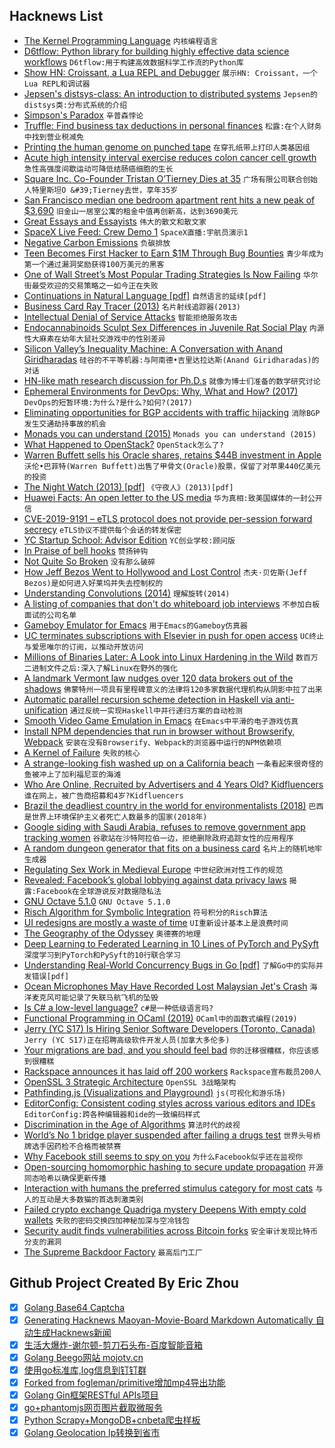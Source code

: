 ## Hacknews List


- [The Kernel Programming Language](http://web.cs.wpi.edu/~jshutt/kernel.html)  `内核编程语言`
- [D6tflow: Python library for building highly effective data science workflows](https://github.com/d6t/d6tflow)  `D6tflow:用于构建高效数据科学工作流的Python库`
- [Show HN: Croissant, a Lua REPL and Debugger](https://github.com/giann/croissant)  `展示HN: Croissant，一个Lua REPL和调试器`
- [Jepsen&#39;s distsys-class: An introduction to distributed systems](https://github.com/aphyr/distsys-class)  `Jepsen的distsys类:分布式系统的介绍`
- [Simpson&#39;s Paradox](https://www.forrestthewoods.com/blog/my_favorite_paradox/)  `辛普森悖论`
- [Truffle: Find business tax deductions in personal finances](https://www.gotruffle.com/)  `松露:在个人财务中找到营业税减免`
- [Printing the human genome on punched tape](https://blog.mattbierner.com/dna-print/)  `在穿孔纸带上打印人类基因组`
- [Acute high intensity interval exercise reduces colon cancer cell growth](https://physoc.onlinelibrary.wiley.com/doi/10.1113/JP277648)  `急性高强度间歇运动可降低结肠癌细胞的生长`
- [Square Inc. Co-Founder Tristan O’Tierney Dies at 35](https://www.bloomberg.com/news/articles/2019-03-02/square-inc-co-founder-tristan-o-tierney-dies-at-35)  `广场有限公司联合创始人特里斯坦O &#39;Tierney去世，享年35岁`
- [San Francisco median one bedroom apartment rent hits a new peak of $3,690](https://www.cnet.com/news/san-franciscos-outrageous-rent-hits-a-new-peak-highest-in-the-us/)  `旧金山一居室公寓的租金中值再创新高，达到3690美元`
- [Great Essays and Essayists](http://www.adamponting.com/great-essays-essayists/)  `伟大的散文和散文家`
- [SpaceX Live Feed: Crew Demo 1](https://www.spacex.com/webcast)  `SpaceX直播:宇航员演示1`
- [Negative Carbon Emissions](https://johncarlosbaez.wordpress.com/2019/03/02/negative-carbon-emissions/)  `负碳排放`
- [Teen Becomes First Hacker to Earn $1M Through Bug Bounties](https://digit.fyi/teen-hacker-earns-1m-via-bug-bounties/)  `青少年成为第一个通过漏洞奖励获得100万美元的黑客`
- [One of Wall Street’s Most Popular Trading Strategies Is Now Failing](https://www.bloomberg.com/news/articles/2019-03-01/one-of-wall-street-s-most-popular-trading-strategies-is-now-failing)  `华尔街最受欢迎的交易策略之一如今正在失败`
- [Continuations in Natural Language [pdf]](http://www.cs.bham.ac.uk/~hxt/cw04/barker.pdf)  `自然语言的延续[pdf]`
- [Business Card Ray Tracer (2013)](http://fabiensanglard.net/rayTracing_back_of_business_card/index.php)  `名片射线追踪器(2013)`
- [Intellectual Denial of Service Attacks](https://techiavellian.com/intellectual-denial-of-service-attacks)  `智能拒绝服务攻击`
- [Endocannabinoids Sculpt Sex Differences in Juvenile Rat Social Play](https://www.cell.com/neuron/fulltext/S0896-6273(19)30115-1?_returnURL=https%3A%2F%2Flinkinghub.elsevier.com%2Fretrieve%2Fpii%2FS0896627319301151%3Fshowall%3Dtrue)  `内源性大麻素在幼年大鼠社交游戏中的性别差异`
- [Silicon Valley’s Inequality Machine: A Conversation with Anand Giridharadas](https://techcrunch.com/2019/03/02/silicon-valleys-inequality-machine-anand-giridharadas/)  `硅谷的不平等机器:与阿南德•吉里达拉达斯(Anand Giridharadas)的对话`
- [HN-like math research discussion for Ph.D.s](https://www.hessix.com)  `就像为博士们准备的数学研究讨论`
- [Ephemeral Environments for DevOps: Why, What and How? (2017)](https://enterprisedevops.org/article/ephemeral-environment-why-what-how-and-where)  `DevOps的短暂环境:为什么?是什么?如何?(2017)`
- [Eliminating opportunities for BGP accidents with traffic hijacking](https://habr.com/en/company/qrator/blog/442264/)  `消除BGP发生交通劫持事故的机会`
- [Monads you can understand (2015)](https://web.archive.org/web/20160711101758/https://hyegar.com/2015/10/12/monads-you-can-understand/)  `Monads you can understand (2015)`
- [What Happened to OpenStack?](https://aeva.online/2019/03/what-happened-to-openstack/)  `OpenStack怎么了?`
- [Warren Buffett sells his Oracle shares, retains $44B investment in Apple](https://www.zdnet.com/article/warren-buffett-has-sold-his-oracle-shares-but-retained-his-44-billion-investment-in-apple/)  `沃伦•巴菲特(Warren Buffett)出售了甲骨文(Oracle)股票，保留了对苹果440亿美元的投资`
- [The Night Watch (2013) [pdf]](https://www.usenix.org/system/files/1311_05-08_mickens.pdf)  `《守夜人》(2013)[pdf]`
- [Huawei Facts: An open letter to the US media](https://www.huawei.com/facts/open-letter-to-us-media.html)  `华为真相:致美国媒体的一封公开信`
- [CVE-2019-9191 – eTLS protocol does not provide per-session forward secrecy](https://nvd.nist.gov/vuln/detail/CVE-2019-9191)  `eTLS协议不提供每个会话的转发保密`
- [YC Startup School: Advisor Edition](https://blog.ycombinator.com/startup-school-advisor-edition/)  `YC创业学校:顾问版`
- [In Praise of bell hooks](https://www.nytimes.com/2019/02/28/books/bell-hooks-min-jin-lee-aint-i-a-woman.html)  `赞扬钟钩`
- [Not Quite So Broken](https://nqsb.io/)  `没有那么破碎`
- [How Jeff Bezos Went to Hollywood and Lost Control](https://www.nytimes.com/2019/03/02/business/jeff-bezos-lauren-sanchez-amazon-hollywood.html)  `杰夫·贝佐斯(Jeff Bezos)是如何进入好莱坞并失去控制权的`
- [Understanding Convolutions (2014)](http://colah.github.io/posts/2014-07-Understanding-Convolutions/)  `理解旋转(2014)`
- [A listing of companies that don&#39;t do whiteboard job interviews](https://github.com/poteto/hiring-without-whiteboards)  `不参加白板面试的公司名单`
- [Gameboy Emulator for Emacs](https://github.com/vreeze/eboy)  `用于Emacs的Gameboy仿真器`
- [UC terminates subscriptions with Elsevier in push for open access](https://www.universityofcalifornia.edu/press-room/uc-terminates-subscriptions-worlds-largest-scientific-publisher-push-open-access-publicly)  `UC终止与爱思唯尔的订阅，以推动开放访问`
- [Millions of Binaries Later: A Look into Linux Hardening in the Wild](https://capsule8.com/blog/millions-of-binaries-later-a-look-into-linux-hardening-in-the-wild/)  `数百万二进制文件之后:深入了解Linux在野外的强化`
- [A landmark Vermont law nudges over 120 data brokers out of the shadows](https://www.fastcompany.com/90302036/over-120-data-brokers-inch-out-of-the-shadows-under-landmark-vermont-law)  `佛蒙特州一项具有里程碑意义的法律将120多家数据代理机构从阴影中拉了出来`
- [Automatic parallel recursion scheme detection in Haskell via anti-unification](https://research-repository.st-andrews.ac.uk/bitstream/handle/10023/15729/Barwell_2017_FGCS_ParallelFunctionalPearls_AAM.pdf?sequence=1&amp;isAllowed=y)  `通过反统一实现Haskell中并行递归方案的自动检测`
- [Smooth Video Game Emulation in Emacs](http://emacsninja.com/posts/smooth-video-game-emulation-in-emacs.html)  `在Emacs中平滑的电子游戏仿真`
- [Install NPM dependencies that run in browser without Browserify, Webpack](https://github.com/pikapkg/web/blob/master/README.md)  `安装在没有Browserify、Webpack的浏览器中运行的NPM依赖项`
- [A Kernel of Failure](https://tedium.co/2019/02/28/ibm-workplace-os-taligent-history/)  `失败的核心`
- [A strange-looking fish washed up on a California beach](https://www.cnn.com/2019/02/28/us/hoodwinker-sunfish-north-america-trnd/index.html)  `一条看起来很奇怪的鱼被冲上了加利福尼亚的海滩`
- [Who Are Online, Recruited by Advertisers and 4 Years Old? Kidfluencers](https://www.nytimes.com/2019/03/01/business/media/social-media-influencers-kids.html)  `谁在网上，被广告商招募和4岁?Kidfluencers`
- [Brazil the deadliest country in the world for environmentalists (2018)](https://www.globalwitness.org/en/campaigns/environmental-activists/at-what-cost/)  `巴西是世界上环境保护主义者死亡人数最多的国家(2018年)`
- [Google siding with Saudi Arabia, refuses to remove government app tracking women](https://www.businessinsider.com/absher-google-refuses-to-remove-saudi-govt-app-that-tracks-women-2019-3)  `谷歌站在沙特阿拉伯一边，拒绝删除政府追踪女性的应用程序`
- [A random dungeon generator that fits on a business card](https://twitter.com/munificentbob/status/1101903466111283200)  `名片上的随机地牢生成器`
- [Regulating Sex Work in Medieval Europe](https://daily.jstor.org/regulating-sex-work-in-medieval-europe/)  `中世纪欧洲对性工作的规范`
- [Revealed: Facebook’s global lobbying against data privacy laws](https://www.theguardian.com/technology/2019/mar/02/facebook-global-lobbying-campaign-against-data-privacy-laws-investment)  `揭露:Facebook在全球游说反对数据隐私法`
- [GNU Octave 5.1.0](https://www.gnu.org/software/octave/NEWS-5.1.html)  `GNU Octave 5.1.0`
- [Risch Algorithm for Symbolic Integration](https://en.wikipedia.org/wiki/Risch_algorithm)  `符号积分的Risch算法`
- [UI redesigns are mostly a waste of time](https://debugandrelease.blogspot.com/2019/03/ui-redesigns-are-mostly-waste-of-time.html)  `UI重新设计基本上是浪费时间`
- [The Geography of the Odyssey](https://www.laphamsquarterly.org/roundtable/geography-odyssey)  `奥德赛的地理`
- [Deep Learning to Federated Learning in 10 Lines of PyTorch and PySyft](https://blog.openmined.org/upgrade-to-federated-learning-in-10-lines/)  `深度学习到PyTorch和PySyft的10行联合学习`
- [Understanding Real-World Concurrency Bugs in Go [pdf]](https://golangweekly.com/link/59972/b208593eda)  `了解Go中的实际并发错误[pdf]`
- [Ocean Microphones May Have Recorded Lost Malaysian Jet&#39;s Crash](https://www.livescience.com/64861-lost-malaysia-mh370-crash-site-sounds.html)  `海洋麦克风可能记录了失联马航飞机的坠毁`
- [Is C# a low-level language?](https://mattwarren.org/2019/03/01/Is-CSharp-a-low-level-language/)  `c#是一种低级语言吗?`
- [Functional Programming in OCaml (2019)](http://www.cs.cornell.edu/courses/cs3110/2019sp/textbook/)  `OCaml中的函数式编程(2019)`
- [Jerry (YC S17) Is Hiring Senior Software Developers (Toronto, Canada)](https://www.workable.com/j/089F60DE31)  `Jerry (YC S17)正在招聘高级软件开发人员(加拿大多伦多)`
- [Your migrations are bad, and you should feel bad](https://djrobstep.com/talks/your-migrations-are-bad-and-you-should-feel-bad)  `你的迁移很糟糕，你应该感到很糟糕`
- [Rackspace announces it has laid off 200 workers](https://techcrunch.com/2019/03/01/rackspace-announces-it-has-laid-off-200-workers/)  `Rackspace宣布裁员200人`
- [OpenSSL 3 Strategic Architecture](https://www.openssl.org/docs/OpenSSLStrategicArchitecture.html)  `OpenSSL 3战略架构`
- [Pathfinding.js (Visualizations and Playground)](https://qiao.github.io/PathFinding.js/visual/)  `js(可视化和游乐场)`
- [EditorConfig: Consistent coding styles across various editors and IDEs](https://editorconfig.org/)  `EditorConfig:跨各种编辑器和ide的一致编码样式`
- [Discrimination in the Age of Algorithms](https://arxiv.org/abs/1902.03731)  `算法时代的歧视`
- [World’s No 1 bridge player suspended after failing a drugs test](https://www.theguardian.com/sport/2019/mar/01/world-no1-bridge-player-suspended-after-failing-a-drugs-test-geir-helgemo)  `世界头号桥牌选手因药检不合格而被禁赛`
- [Why Facebook still seems to spy on you](https://www.wsj.com/articles/facebook-ads-will-follow-you-even-when-your-privacy-settings-are-dialed-up-11551362400)  `为什么Facebook似乎还在监视你`
- [Open-sourcing homomorphic hashing to secure update propagation](https://code.fb.com/security/homomorphic-hashing/)  `开源同态哈希以确保更新传播`
- [Interaction with humans the preferred stimulus category for most cats](https://www.sciencedirect.com/science/article/abs/pii/S0376635716303424)  `与人的互动是大多数猫的首选刺激类别`
- [Failed crypto exchange Quadriga mystery Deepens With empty cold wallets](https://www.bloomberg.com/news/articles/2019-03-01/quadriga-has-6-cold-wallets-but-they-don-t-hold-any-crypto)  `失败的密码交换四加神秘加深与空冷钱包`
- [Security audit finds vulnerabilities across Bitcoin forks](https://bitcoinsv.io/2019/03/01/bitcoin-sv-security-audit-helps-resolve-multiple-vulnerabilities-across-different-bitcoin-blockchains/)  `安全审计发现比特币分支的漏洞`
- [The Supreme Backdoor Factory](https://dfir.it/blog/2019/02/26/the-supreme-backdoor-factory/)  `最高后门工厂`

## Github Project Created By Eric Zhou

- [x] [Golang Base64 Captcha](https://github.com/mojocn/base64Captcha)
- [x] [Generating Hacknews Maoyan-Movie-Board Markdown Automatically 自动生成Hacknews新闻](https://github.com/dejavuzhou/md-genie)
- [x] [生活大爆炸-谢尔顿-剪刀石头布-百度智能音箱](https://github.com/mojocn/dueros-bang-game)
- [x] [Golang Beego网站 mojotv.cn](https://github.com/mojocn/www.mojotv.cn)
- [x] [使用go标准库,log信息到钉钉群](https://github.com/mojocn/dooger)
- [x] [Forked from fogleman/primitive增加mp4导出功能](https://github.com/mojocn/primitive)
- [x] [Golang Gin框架RESTful APIs项目](https://github.com/JJJJJJJerk/ezier-golang-web-api-framework)
- [x] [go+phantomjs网页图片截取微服务](https://github.com/mojocn/screen_shot)
- [x] [Python Scrapy+MongoDB+cnbeta爬虫样板](https://github.com/mojocn/scrapy_mongodb_boilerplate_cnbeta)
- [x] [Golang Geolocation Ip转换到省市](https://github.com/mojocn/ip2location)